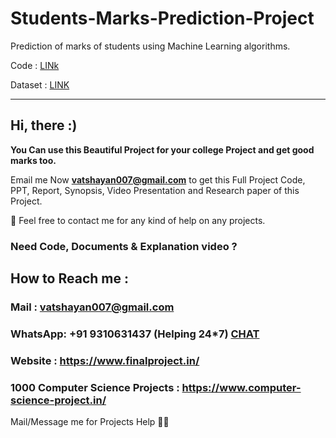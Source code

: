 # Students-Marks-Prediction-Project
Prediction of marks of students using Machine Learning algorithms. 

Code : [LINk](https://github.com/Vatshayan/Students-Marks-Prediction-Project/blob/main/StudentMarkPrediction.ipynb)

Dataset : [LINK](https://github.com/Vatshayan/Students-Marks-Prediction-Project/blob/main/student_scores.csv)


______________________________________________________________________________________________________________

<H2>Hi, there :)</H2>

**You Can use this Beautiful Project for your college Project and get good marks too.**

Email me Now **vatshayan007@gmail.com** to get this Full Project Code, PPT, Report, Synopsis, Video Presentation and Research paper of this Project.

💌 Feel free to contact me for any kind of help on any projects.
 
### Need Code, Documents & Explanation video ? 

## How to Reach me :

### Mail : vatshayan007@gmail.com 

### WhatsApp: **+91 9310631437** (Helping 24*7) **[CHAT](https://wa.me/message/CHWN2AHCPMAZK1)** 

### Website : https://www.finalproject.in/

### 1000 Computer Science Projects : https://www.computer-science-project.in/

Mail/Message me for Projects Help 🙏🏻


